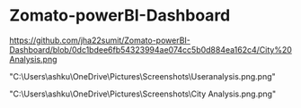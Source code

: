 # Zomato-powerBI-Dashboard

https://github.com/jha22sumit/Zomato-powerBI-Dashboard/blob/0dc1bdee6fb54323994ae074cc5b0d884ea162c4/City%20Analysis.png

"C:\Users\ashku\OneDrive\Pictures\Screenshots\Useranalysis.png.png"

"C:\Users\ashku\OneDrive\Pictures\Screenshots\City Analysis.png.png"
